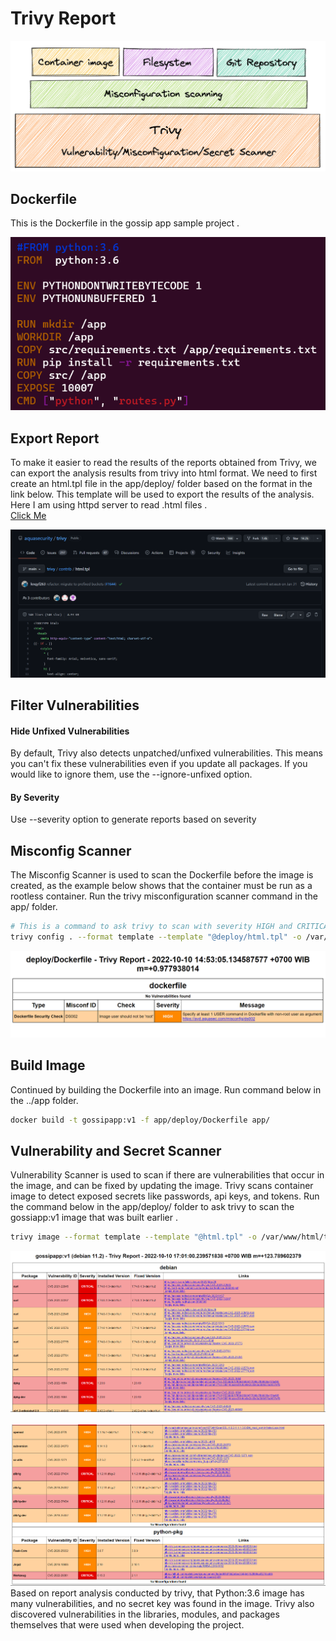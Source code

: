 # Trivy Report

![report-logo](../../images/report-trivy.png)

## Dockerfile

This is the Dockerfile in the gossip app sample project .

![dockerfile-before](../../images/dockerfilebefore-trivy.png)

## Export Report

To make it easier to read the results of the reports obtained from Trivy, we can export the analysis results from trivy into html format. We need to first create an html.tpl file in the app/deploy/ folder based on the format in the link below. This template will be used to export the results of the analysis. Here I am using httpd server to read .html files . <br />
[Click Me](https://github.com/aquasecurity/trivy/blob/main/contrib/html.tpl)

![template-report](../../images/templatereport-trivy.png)

## Filter Vulnerabilities

#### Hide Unfixed Vulnerabilities

By default, Trivy also detects unpatched/unfixed vulnerabilities. This means you can't fix these vulnerabilities even if you update all packages. If you would like to ignore them, use the --ignore-unfixed option.

#### By Severity

Use --severity option to generate reports based on severity

## Misconfig Scanner

The Misconfig Scanner is used to scan the Dockerfile before the image is created, as the example below shows that the container must be run as a rootless container.
Run the trivy misconfiguration scanner command in the app/ folder.

```bash
# This is a command to ask trivy to scan with severity HIGH and CRITICAL, in which the report results are exported using the html.tpl template that has been prepared previously.
trivy config . --format template --template "@deploy/html.tpl" -o /var/www/html/trivy/reportconfig.html --severity HIGH,CRITICAL
```

![missconfig-before](../../images/missconfigbefore-trivy.png)

## Build Image

Continued by building the Dockerfile into an image. Run command below in the ../app folder.

```bash
docker build -t gossipapp:v1 -f app/deploy/Dockerfile app/
```

## Vulnerability and Secret Scanner

Vulnerability Scanner is used to scan if there are vulnerabilities that occur in the image, and can be fixed by updating the image. Trivy scans container image to detect exposed secrets like passwords, api keys, and tokens. Run the command below in the app/deploy/ folder to ask trivy to scan the gossiapp:v1 image that was built earlier .

```bash
trivy image --format template --template "@html.tpl" -o /var/www/html/trivy//reportimagesecretpython.html --ignore-unfixed --severity HIGH,CRITICAL gossipapp:v1
```

![vuln-before](../../images/vulnbefore-trivy.png)
</br> </br>
![vuln-before1](../../images/vulnbefore1-trivy.png)
Based on report analysis conducted by trivy, that Python:3.6 image has many vulnerabilities, and no secret key was found in the image. Trivy also discovered vulnerabilities in the libraries, modules, and packages themselves that were used when developing the project.

